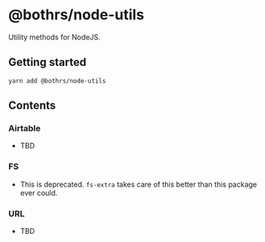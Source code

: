 # @bothrs/node-utils

Utility methods for NodeJS.

## Getting started

`yarn add @bothrs/node-utils`

## Contents

### Airtable

- TBD

### FS

- This is deprecated. `fs-extra` takes care of this better than this package ever could.

### URL

- TBD
